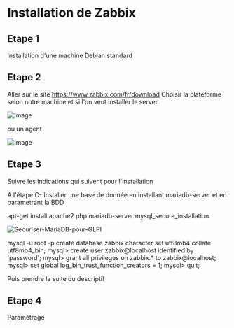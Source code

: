 # Installation de Zabbix

## Etape 1
Installation d'une machine Debian standard

## Etape 2
Aller sur le site https://www.zabbix.com/fr/download
Choisir la plateforme selon notre machine et si l'on veut installer le server 

![image](https://github.com/kawaiiineko-website/tutoriels/assets/172619483/b3077f72-b531-4fa3-975f-4eab36c1b047)

ou un agent

![image](https://github.com/kawaiiineko-website/tutoriels/assets/172619483/77217c93-f9b1-4ba5-8d4d-c838704a7905)

## Etape 3
Suivre les indications qui suivent pour l'installation

A l'étape C-
Installer une base de donnée en installant mariadb-server et en parametrant la BDD

apt-get install apache2 php mariadb-server
mysql_secure_installation

![Securiser-MariaDB-pour-GLPI](https://github.com/kawaiiineko-website/tutoriels/assets/172619483/820eb6d2-db34-4bbd-a311-08d339849df7)

mysql -u root -p
create database zabbix character set utf8mb4 collate utf8mb4_bin;
mysql> create user zabbix@localhost identified by 'password';
mysql> grant all privileges on zabbix.* to zabbix@localhost;
mysql> set global log_bin_trust_function_creators = 1;
mysql> quit;

Puis prendre la suite du descriptif

## Etape 4
Paramétrage
